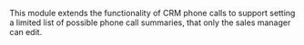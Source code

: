 This module extends the functionality of CRM phone calls to support
setting a limited list of possible phone call summaries, that only the
sales manager can edit.
